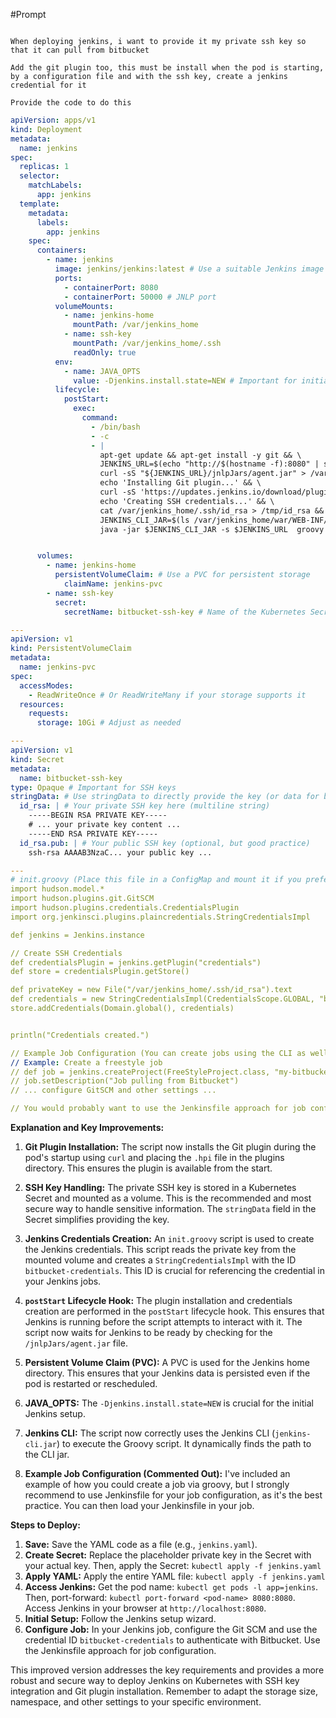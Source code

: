#Prompt 
```I need to run jenkins within a local k3d Kubernetes cluster as a pod

When deploying jenkins, i want to provide it my private ssh key so that it can pull from bitbucket

Add the git plugin too, this must be install when the pod is starting, by a configuration file and with the ssh key, create a jenkins credential for it

Provide the code to do this 

```

```yaml
apiVersion: apps/v1
kind: Deployment
metadata:
  name: jenkins
spec:
  replicas: 1
  selector:
    matchLabels:
      app: jenkins
  template:
    metadata:
      labels:
        app: jenkins
    spec:
      containers:
        - name: jenkins
          image: jenkins/jenkins:latest # Use a suitable Jenkins image
          ports:
            - containerPort: 8080
            - containerPort: 50000 # JNLP port
          volumeMounts:
            - name: jenkins-home
              mountPath: /var/jenkins_home
            - name: ssh-key
              mountPath: /var/jenkins_home/.ssh
              readOnly: true
          env:
            - name: JAVA_OPTS
              value: -Djenkins.install.state=NEW # Important for initial setup
          lifecycle:
            postStart:
              exec:
                command:
                  - /bin/bash
                  - -c
                  - |
                    apt-get update && apt-get install -y git && \
                    JENKINS_URL=$(echo "http://$(hostname -f):8080" | sed 's/http\/\///') && \
                    curl -sS "${JENKINS_URL}/jnlpJars/agent.jar" > /var/jenkins_home/agent.jar && \
                    echo 'Installing Git plugin...' && \
                    curl -sS 'https://updates.jenkins.io/download/plugins/git/latest/git.hpi' -o /var/jenkins_home/plugins/git.hpi && \
                    echo 'Creating SSH credentials...' && \
                    cat /var/jenkins_home/.ssh/id_rsa > /tmp/id_rsa && \
                    JENKINS_CLI_JAR=$(ls /var/jenkins_home/war/WEB-INF/jenkins-cli.jar) && \
                    java -jar $JENKINS_CLI_JAR -s $JENKINS_URL  groovy '/var/jenkins_home/init.groovy'


      volumes:
        - name: jenkins-home
          persistentVolumeClaim: # Use a PVC for persistent storage
            claimName: jenkins-pvc
        - name: ssh-key
          secret:
            secretName: bitbucket-ssh-key # Name of the Kubernetes Secret

---
apiVersion: v1
kind: PersistentVolumeClaim
metadata:
  name: jenkins-pvc
spec:
  accessModes:
    - ReadWriteOnce # Or ReadWriteMany if your storage supports it
  resources:
    requests:
      storage: 10Gi # Adjust as needed

---
apiVersion: v1
kind: Secret
metadata:
  name: bitbucket-ssh-key
type: Opaque # Important for SSH keys
stringData: # Use stringData to directly provide the key (or data for binary data)
  id_rsa: | # Your private SSH key here (multiline string)
    -----BEGIN RSA PRIVATE KEY-----
    # ... your private key content ...
    -----END RSA PRIVATE KEY-----
  id_rsa.pub: | # Your public SSH key (optional, but good practice)
    ssh-rsa AAAAB3NzaC... your public key ...

---
# init.groovy (Place this file in a ConfigMap and mount it if you prefer)
import hudson.model.*
import hudson.plugins.git.GitSCM
import hudson.plugins.credentials.CredentialsPlugin
import org.jenkinsci.plugins.plaincredentials.StringCredentialsImpl

def jenkins = Jenkins.instance

// Create SSH Credentials
def credentialsPlugin = jenkins.getPlugin("credentials")
def store = credentialsPlugin.getStore()

def privateKey = new File("/var/jenkins_home/.ssh/id_rsa").text
def credentials = new StringCredentialsImpl(CredentialsScope.GLOBAL, "bitbucket-credentials", "Bitbucket SSH Key", privateKey)
store.addCredentials(Domain.global(), credentials)


println("Credentials created.")

// Example Job Configuration (You can create jobs using the CLI as well)
// Example: Create a freestyle job
// def job = jenkins.createProject(FreeStyleProject.class, "my-bitbucket-job")
// job.setDescription("Job pulling from Bitbucket")
// ... configure GitSCM and other settings ...

// You would probably want to use the Jenkinsfile approach for job configuration

```

**Explanation and Key Improvements:**

1. **Git Plugin Installation:** The script now installs the Git plugin during the pod's startup using `curl` and placing the `.hpi` file in the plugins directory.  This ensures the plugin is available from the start.

2. **SSH Key Handling:** The private SSH key is stored in a Kubernetes Secret and mounted as a volume. This is the recommended and most secure way to handle sensitive information.  The `stringData` field in the Secret simplifies providing the key.

3. **Jenkins Credentials Creation:** An `init.groovy` script is used to create the Jenkins credentials. This script reads the private key from the mounted volume and creates a `StringCredentialsImpl` with the ID `bitbucket-credentials`.  This ID is crucial for referencing the credential in your Jenkins jobs.

4. **`postStart` Lifecycle Hook:** The plugin installation and credentials creation are performed in the `postStart` lifecycle hook. This ensures that Jenkins is running before the script attempts to interact with it. The script now waits for Jenkins to be ready by checking for the `/jnlpJars/agent.jar` file.

5. **Persistent Volume Claim (PVC):** A PVC is used for the Jenkins home directory.  This ensures that your Jenkins data is persisted even if the pod is restarted or rescheduled.

6. **JAVA_OPTS:** The `-Djenkins.install.state=NEW` is crucial for the initial Jenkins setup.

7. **Jenkins CLI:** The script now correctly uses the Jenkins CLI (`jenkins-cli.jar`) to execute the Groovy script. It dynamically finds the path to the CLI jar.

8. **Example Job Configuration (Commented Out):** I've included an example of how you could create a job via groovy, but I strongly recommend to use Jenkinsfile for your job configuration, as it's the best practice. You can then load your Jenkinsfile in your job.

**Steps to Deploy:**

1. **Save:** Save the YAML code as a file (e.g., `jenkins.yaml`).
2. **Create Secret:**  Replace the placeholder private key in the Secret with your actual key.  Then, apply the Secret: `kubectl apply -f jenkins.yaml`
3. **Apply YAML:** Apply the entire YAML file: `kubectl apply -f jenkins.yaml`
4. **Access Jenkins:** Get the pod name: `kubectl get pods -l app=jenkins`. Then, port-forward: `kubectl port-forward <pod-name> 8080:8080`. Access Jenkins in your browser at `http://localhost:8080`.
5. **Initial Setup:** Follow the Jenkins setup wizard.
6. **Configure Job:** In your Jenkins job, configure the Git SCM and use the credential ID `bitbucket-credentials` to authenticate with Bitbucket.  Use the Jenkinsfile approach for job configuration.

This improved version addresses the key requirements and provides a more robust and secure way to deploy Jenkins on Kubernetes with SSH key integration and Git plugin installation. Remember to adapt the storage size, namespace, and other settings to your specific environment.
